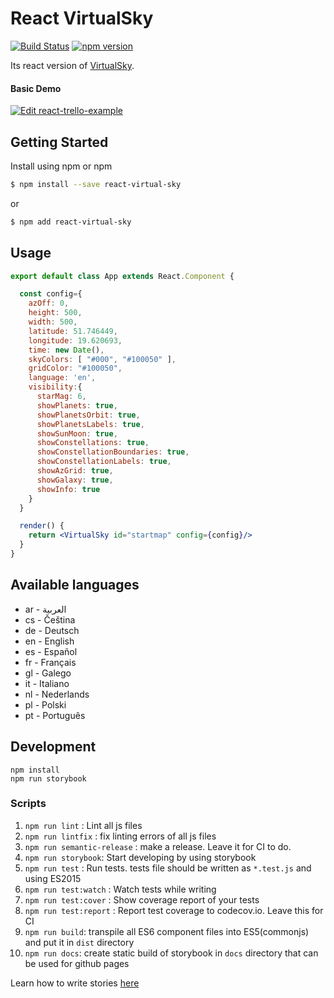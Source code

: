 # React VirtualSky

[![Build Status](https://travis-ci.org/raajon/react-virtual-sky.svg?branch=master)](https://travis-ci.org/raajon/react-virtual-sky)
[![npm version](https://badge.fury.io/js/react-virtual-sky.svg)](https://badge.fury.io/js/react-virtual-sky)


Its react version of [VirtualSky](https://github.com/slowe/VirtualSky).

#### Basic Demo
[![Edit react-trello-example](https://codesandbox.io/static/img/play-codesandbox.svg)](https://codesandbox.io/s/react-virtual-sky-fbteb)

## Getting Started

Install using npm or npm

```bash
$ npm install --save react-virtual-sky
```

or

```bash
$ npm add react-virtual-sky
```

## Usage

```jsx
export default class App extends React.Component {

  const config={
    azOff: 0,
    height: 500,
    width: 500,
    latitude: 51.746449,
    longitude: 19.620693,
    time: new Date(),
    skyColors: [ "#000", "#100050" ],
    gridColor: "#100050",
    language: 'en',
    visibility:{
      starMag: 6,
      showPlanets: true,
      showPlanetsOrbit: true,
      showPlanetsLabels: true,
      showSunMoon: true,
      showConstellations: true,
      showConstellationBoundaries: true,
      showConstellationLabels: true,
      showAzGrid: true,
      showGalaxy: true,
      showInfo: true
    }
  }

  render() {
    return <VirtualSky id="startmap" config={config}/>
  }
}
```

## Available languages
  * ar - العربية
  * cs - Čeština
  * de - Deutsch
  * en - English
  * es - Español
  * fr - Français
  * gl - Galego
  * it - Italiano
  * nl - Nederlands
  * pl - Polski
  * pt - Português

## Development

```
npm install
npm run storybook
```

### Scripts

1.  `npm run lint` : Lint all js files
2.  `npm run lintfix` : fix linting errors of all js files
3.  `npm run semantic-release` : make a release. Leave it for CI to do.
4.  `npm run storybook`: Start developing by using storybook
5.  `npm run test` : Run tests. tests file should be written as `*.test.js` and using ES2015
6.  `npm run test:watch` : Watch tests while writing
7.  `npm run test:cover` : Show coverage report of your tests
8.  `npm run test:report` : Report test coverage to codecov.io. Leave this for CI
9.  `npm run build`: transpile all ES6 component files into ES5(commonjs) and put it in `dist` directory
10. `npm run docs`: create static build of storybook in `docs` directory that can be used for github pages

Learn how to write stories [here](https://storybook.js.org/basics/writing-stories/)
